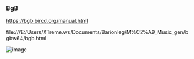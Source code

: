 ### BgB

https://bgb.bircd.org/manual.html

file:///E:/Users/XTreme.ws/Documents/Barionleg/M%C2%A9_Music_gen/bgbw64/bgb.html

![image](https://github.com/aibolem/uztesiet_dissaert_Austereich_public_webb/assets/102619282/1e2f0109-61ac-48b8-8150-1702a97138c1)
